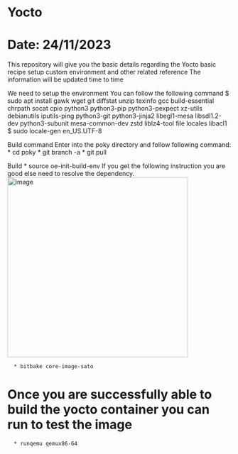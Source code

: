 # Yocto

# Date: 24/11/2023 
This repository will give you the basic details regarding the Yocto basic recipe setup custom environment and other related reference
The information will be updated time to time

We need to setup the environment You can follow the following command
$ sudo apt install gawk wget git diffstat unzip texinfo gcc build-essential chrpath socat cpio python3 python3-pip python3-pexpect xz-utils debianutils iputils-ping python3-git python3-jinja2 libegl1-mesa libsdl1.2-dev python3-subunit mesa-common-dev zstd liblz4-tool file locales libacl1
$ sudo locale-gen en_US.UTF-8

Build command
  Enter into the poky directory and follow following command:
    * cd poky
    * git branch -a
    * git pull

  Build 
    * source oe-init-build-env 
      If you get the following instruction you are good else need to resolve the dependency.
    <img width="406" alt="image" src="https://github.com/nitish3108/Yocto/assets/98373896/31f4b87d-400a-4688-a7c2-a86f4308a2d6">
    
      * bitbake core-image-sato
  # Once you are successfully able to build the yocto container you can run to test the image
      * runqemu qemux86-64
